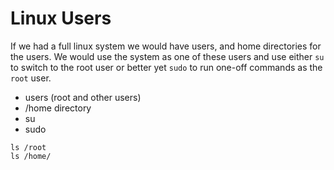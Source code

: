 # Linux Users

If we had a full linux system we would have users, and home directories for the users.
We would use the system as one of these users and use either `su` to switch to the root user
or better yet `sudo` to run one-off commands as the `root` user.


* users (root and other users)
* /home directory
* su
* sudo

```
ls /root
ls /home/
```


